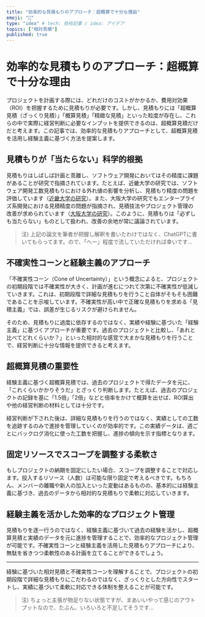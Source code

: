 ```yaml
---
title: "効率的な見積もりのアプローチ：超概算で十分な理由"
emoji: "📘"
type: "idea" # tech: 技術記事 / idea: アイデア
topics: ["相対見積"]
published: true
---
```


# 効率的な見積もりのアプローチ：超概算で十分な理由

プロジェクトを計画する際には、どれだけのコストがかかるか、費用対効果（ROI）を把握するために見積もりが必要です。しかし、見積もりには「超概算見積（ざっくり見積）」「概算見積」「精緻な見積」といった粒度が存在し、これらの中で実際に経営判断に必要なインプットを提供できるのは、超概算見積だけだと考えます。この記事では、効率的な見積もりアプローチとして、超概算見積を活用し経験主義に基づく方法を提案します。

## 見積もりが「当たらない」科学的根拠

見積もりはしばしば計画と乖離し、ソフトウェア開発においてはその精度に課題があることが研究で指摘されています。たとえば、近畿大学の研究では、ソフトウェア開発工数見積もりにおける外れ値の影響を分析し、見積もり精度の問題を評価しています（[近畿大学の研究](https://ci.nii.ac.jp/naid/110009881703)）。また、大阪大学の研究でもエンタープライズ系開発における見積精度の問題が指摘され、見積技法やプロジェクト管理の改善が求められています（[大阪大学の研究](https://sel.ist.osaka-u.ac.jp/lab-db/Dthesis/archive/19/19.pdf)）。このように、見積もりは「必ずしも当たらない」ものとして扱われ、改善の余地が常に議論されています。

> 注) 上記の論文を筆者が把握し解釈を書いたわけではなく、ChatGPTに書いてもらってます。ので、「へー」程度で流していただければ幸いです…

## 不確実性コーンと経験主義のアプローチ

「不確実性コーン（Cone of Uncertainty）」という概念によると、プロジェクトの初期段階では不確実性が大きく、計画が進むにつれて次第に不確実性が低減していきます。これは、初期段階で詳細な見積もりを行うこと自体がそもそも困難であることを示唆しています。不確実性が高い中で正確な見積もりを求める「見積主義」では、誤差が生じるリスクが避けられません。

そのため、見積もりに過度に依存するのではなく、実績や経験に基づいた「経験主義」に基づくアプローチが重要です。過去のプロジェクトと比較し、「あれと比べてどれくらいか？」といった相対的な感覚で大まかな見積もりを行うことで、経営判断に十分な情報を提供できると考えます。

## 超概算見積の重要性

経験主義に基づく超概算見積では、過去のプロジェクトで得たデータを元に、「これくらいかかりそうだ」とざっくり判断します。たとえば、過去のプロジェクトの記録を基に「1.5倍」「2倍」などと倍率をかけて概算を出せば、ROI算出や他の経営判断の材料としては十分です。

経営判断が下された後は、詳細な見積もりを行うのではなく、実績としての工数を追跡するのみで進捗を管理していくのが効率的です。この実績データは、週ごとにバックログ消化に使った工数を把握し、進捗の傾向を示す指標となります。

## 固定リソースでスコープを調整する柔軟さ

もしプロジェクトの納期を固定にしたい場合、スコープを調整することで対応します。投入するリソース（人数）は可能な限り固定で考えるべきです。もちろん、メンバーの離職や新人の加入といった変動はあるものの、基本的には経験主義に基づき、過去のデータから相対的な見積もりで柔軟に対応していきます。

## 経験主義を活かした効率的なプロジェクト管理

見積もりを逐一行うのではなく、経験主義に基づいて過去の経験を活かし、超概算見積と実績のデータを元に進捗を管理することで、効率的なプロジェクト管理が可能です。不確実性コーンと経験主義を活用した見積もりアプローチにより、無駄を省きつつ柔軟性のある計画を立てることができるでしょう。

---

経験に基づいた相対見積と不確実性コーンを理解することで、プロジェクトの初期段階で詳細な見積もりにこだわるのではなく、ざっくりとした方向性でスタートし、実績に基づいて柔軟に対応できる体制を整えることが可能です。

> 注) ちょっと主張が物足りない状態ですが、まあいいやって感じのアウトプットなので、たぶん、いろいろと不足してそうです…

